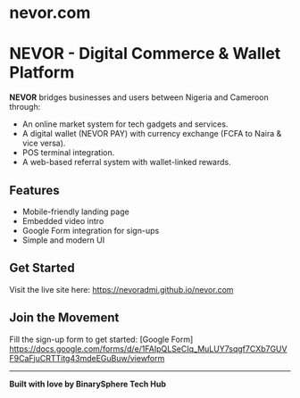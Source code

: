 # nevor.com
# NEVOR - Digital Commerce & Wallet Platform

**NEVOR** bridges businesses and users between Nigeria and Cameroon through:
- An online market system for tech gadgets and services.
- A digital wallet (NEVOR PAY) with currency exchange (FCFA to Naira & vice versa).
- POS terminal integration.
- A web-based referral system with wallet-linked rewards.

## Features
- Mobile-friendly landing page
- Embedded video intro
- Google Form integration for sign-ups
- Simple and modern UI

## Get Started
Visit the live site here: https://nevoradmi.github.io/nevor.com

## Join the Movement
Fill the sign-up form to get started: [Google Form] https://docs.google.com/forms/d/e/1FAIpQLSeCIq_MuLUY7sqgf7CXb7GUVF9CaFjuCRTTitg43mdeEGuBuw/viewform

---

**Built with love by BinarySphere Tech Hub**
